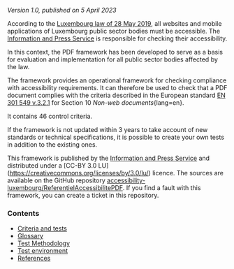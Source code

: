 *Version 1.0, published on 5 April 2023*

According to the [Luxembourg law of 28 May 2019](http://legilux.public.lu/eli/etat/leg/loi/2019/05/28/a373/jo), all websites and mobile applications of Luxembourg public sector bodies must be accessible. The [Information and Press Service](https://sip.gouvernement.lu/) is responsible for checking their accessibility.

In this context, the PDF framework has been developed to serve as a basis for evaluation and implementation for all public sector bodies affected by the law.

The framework provides an operational framework for checking compliance with accessibility requirements. It can therefore be used to check that a PDF document complies with the criteria described in the European standard [EN 301 549 v.3.2.1](https://www.etsi.org/deliver/etsi_en/301500_301599/301549/03.02.01_60/en_301549v030201p.pdf) for Section 10 *Non-web documents*{lang=en}.

It contains 46 control criteria.

If the framework is not updated within 3 years to take account of new standards or technical specifications, it is possible to create your own tests in addition to the existing ones.

This framework is published by the [Information and Press Service](https://sip.gouvernement.lu/) and distributed under a [CC-BY 3.0 LU] (https://creativecommons.org/licenses/by/3.0/lu/) licence. The sources are available on the GitHub repository [accessibility-luxembourg/ReferentielAccessibilitePDF](https://github.com/accessibility-luxembourg/ReferentielAccessibilitePDF).
If you find a fault with this framework, you can create a ticket in this repository. 


### Contents

- [Criteria and tests](referentiel-technique.md)
- [Glossary](glossaire.md)
- [Test Methodology](methodologie.md)
- [Test environment](environment.md)
- [References](references.md)


